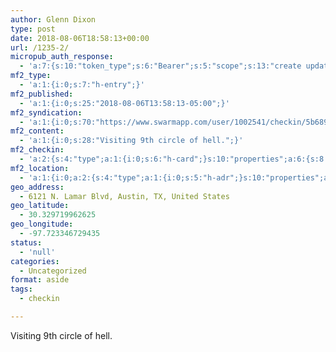 ```yaml
---
author: Glenn Dixon
type: post
date: 2018-08-06T18:58:13+00:00
url: /1235-2/
micropub_auth_response:
  - 'a:7:{s:10:"token_type";s:6:"Bearer";s:5:"scope";s:13:"create update";s:2:"me";s:28:"https://glenn.thedixons.net/";s:9:"issued_by";s:55:"https://glenn.thedixons.net/wp-json/indieauth/1.0/token";s:9:"client_id";s:27:"https://ownyourswarm.p3k.io";s:9:"issued_at";i:1533182350;s:4:"user";i:1;}'
mf2_type:
  - 'a:1:{i:0;s:7:"h-entry";}'
mf2_published:
  - 'a:1:{i:0;s:25:"2018-08-06T13:58:13-05:00";}'
mf2_syndication:
  - 'a:1:{i:0;s:70:"https://www.swarmapp.com/user/1002541/checkin/5b689a45826444002ca6240a";}'
mf2_content:
  - 'a:1:{i:0;s:28:"Visiting 9th circle of hell.";}'
mf2_checkin:
  - 'a:2:{s:4:"type";a:1:{i:0;s:6:"h-card";}s:10:"properties";a:6:{s:8:"latitude";a:1:{i:0;d:30.329719962625272700051937135867774486541748046875;}s:9:"longitude";a:1:{i:0;d:-97.7233467294350788279189146123826503753662109375;}s:14:"street-address";a:1:{i:0;s:18:"6121 N. Lamar Blvd";}s:8:"locality";a:1:{i:0;s:6:"Austin";}s:6:"region";a:1:{i:0;s:2:"TX";}s:12:"country-name";a:1:{i:0;s:13:"United States";}}}'
mf2_location:
  - 'a:1:{i:0;a:2:{s:4:"type";a:1:{i:0;s:5:"h-adr";}s:10:"properties";a:6:{s:8:"latitude";a:1:{i:0;d:30.329719962625272700051937135867774486541748046875;}s:9:"longitude";a:1:{i:0;d:-97.7233467294350788279189146123826503753662109375;}s:14:"street-address";a:1:{i:0;s:18:"6121 N. Lamar Blvd";}s:8:"locality";a:1:{i:0;s:6:"Austin";}s:6:"region";a:1:{i:0;s:2:"TX";}s:12:"country-name";a:1:{i:0;s:13:"United States";}}}}'
geo_address:
  - 6121 N. Lamar Blvd, Austin, TX, United States
geo_latitude:
  - 30.329719962625
geo_longitude:
  - -97.723346729435
status:
  - 'null'
categories:
  - Uncategorized
format: aside
tags:
  - checkin

---
```

Visiting 9th circle of hell.